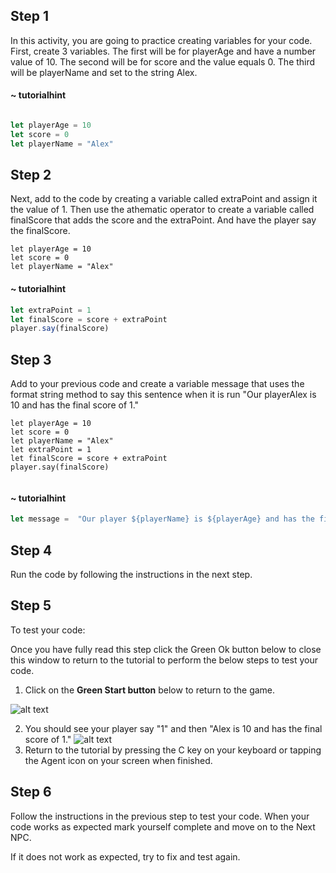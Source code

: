 ## Step 1

In this activity, you are going to practice creating variables for your code.  First, create 3 variables.  The first will be for playerAge and have a number value of 10. The second will be for score and the value equals 0. The third will be playerName and set to the string Alex. 
#### ~ tutorialhint
```javascript

let playerAge = 10
let score = 0
let playerName = "Alex"

```

## Step 2

Next, add to the code by creating a variable called extraPoint and assign it the value of 1.  Then use the athematic operator to create a variable called finalScore that adds the score and the extraPoint. And have the player say the finalScore. 
```template
let playerAge = 10
let score = 0
let playerName = "Alex"
```
#### ~ tutorialhint
```javascript
let extraPoint = 1
let finalScore = score + extraPoint
player.say(finalScore)
```

## Step 3

Add to your previous code and create a variable message that uses the format string method to say this sentence when it is run "Our playerAlex is 10 and has the final score of 1." 
```template
let playerAge = 10
let score = 0
let playerName = "Alex"
let extraPoint = 1
let finalScore = score + extraPoint
player.say(finalScore)
  
```
#### ~ tutorialhint
```javascript
let message =  "Our player ${playerName} is ${playerAge} and has the final score of ${finalScore}.` 

```

## Step 4

Run the code by following the instructions in the next step. 

## Step 5

To test your code:

Once you have fully read this step click the Green Ok button below to close this window to return to the tutorial to perform the below steps to test your code. 

1.  Click on the **Green Start button** below to return to the game.

![alt text](https://expertjs.codingcredentials.com/Lesson1/1.1/1.JPG?raw=true "Start")

2.  You should see your player say "1" and then "Alex is 10 and has the final score of 1." 
![alt text](https://expertjs.codingcredentials.com/Lesson1/1.1/2.jpg?raw=true "Start")
3.  Return to the tutorial by pressing the C key on your keyboard or tapping the Agent icon on your screen when finished.

## Step 6

Follow the instructions in the previous step to test your code.
When your code works as expected mark yourself complete and move on to the Next NPC.

If it does not work as expected, try to fix and test again.